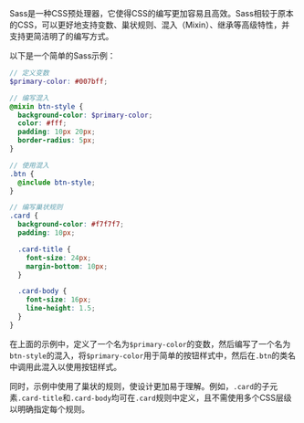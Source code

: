 

Sass是一种CSS预处理器，它使得CSS的编写更加容易且高效。Sass相较于原本的CSS，可以更好地支持变数、巢状规则、混入（Mixin）、继承等高级特性，并支持更简洁明了的编写方式。

以下是一个简单的Sass示例：

```scss
// 定义变数
$primary-color: #007bff;

// 编写混入
@mixin btn-style {
  background-color: $primary-color;
  color: #fff;
  padding: 10px 20px;
  border-radius: 5px;
}

// 使用混入
.btn {
  @include btn-style;
}

// 编写巢状规则
.card {
  background-color: #f7f7f7;
  padding: 10px;

  .card-title {
    font-size: 24px;
    margin-bottom: 10px;
  }

  .card-body {
    font-size: 16px;
    line-height: 1.5;
  }
}
```

在上面的示例中，定义了一个名为`$primary-color`的变数，然后编写了一个名为`btn-style`的混入，将`$primary-color`用于简单的按钮样式中，然后在`.btn`的类名中调用此混入以使用按钮样式。

同时，示例中使用了巢状的规则，使设计更加易于理解。例如，`.card`的子元素`.card-title`和`.card-body`均可在`.card`规则中定义，且不需使用多个CSS层级以明确指定每个规则。
